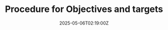 ---
title: Procedure for Objectives and targets
linkTitle: Procedure for Objectives and targets
date: '2025-05-06T02:19:00Z'
weight: 1
description: Establish a structured process for setting and achieving SMART objectives
  aligned with sustainability goals, including steps for resource allocation, action
  planning, monitoring progress, and continuous improvement. Responsibilities are
  defined for management, department leads, employees, and the sustainability team.
draft: false
ref: procedure-for-objectives-and-targets
---